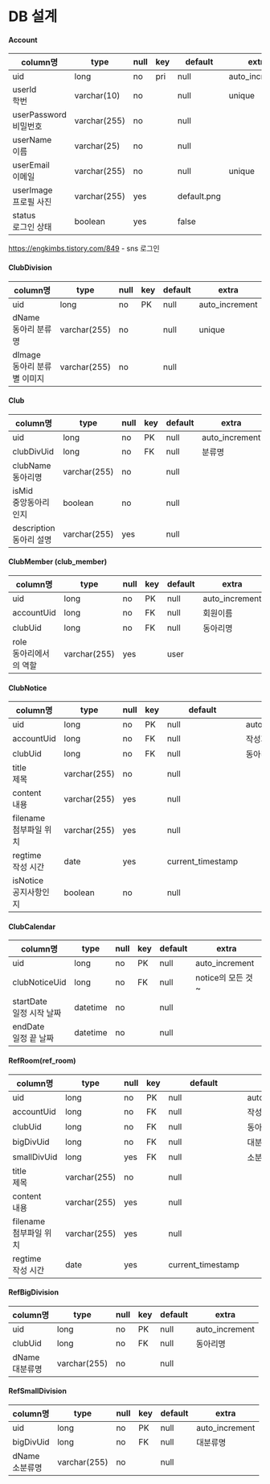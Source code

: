 # DB 설계

#### Account

| column명                   | type         | null | key  | default     | extra          |
| -------------------------- | ------------ | ---- | ---- | ----------- | -------------- |
| uid                        | long         | no   | pri  | null        | auto_increment |
| userId<br />학번           | varchar(10)  | no   |      | null        | unique         |
| userPassword<br />비밀번호 | varchar(255) | no   |      | null        |                |
| userName<br />이름         | varchar(25)  | no   |      | null        |                |
| userEmail<br />이메일      | varchar(255) | no   |      | null        | unique         |
| userImage<br />프로필 사진 | varchar(255) | yes  |      | default.png |                |
| status<br />로그인 상태    | boolean      | yes  |      | false       |                |

https://engkimbs.tistory.com/849 - sns 로그인



#### ClubDivision

| column명                         | type         | null | key  | default | extra          |
| -------------------------------- | ------------ | ---- | ---- | ------- | -------------- |
| uid                              | long         | no   | PK   | null    | auto_increment |
| dName<br />동아리 분류명         | varchar(255) | no   |      | null    | unique         |
| dImage<br />동아리 분류별 이미지 | varchar(255) | no   |      | null    |                |



#### Club

| column명                     | type         | null | key  | default | extra          |
| ---------------------------- | ------------ | ---- | ---- | ------- | -------------- |
| uid                          | long         | no   | PK   | null    | auto_increment |
| clubDivUid                   | long         | no   | FK   | null    | 분류명         |
| clubName<br />동아리명       | varchar(255) | no   |      | null    |                |
| isMid<br />중앙동아리인지    | boolean      | no   |      | null    |                |
| description<br />동아리 설명 | varchar(255) | yes  |      | null    |                |



#### ClubMember (club_member)

| column명                    | type         | null | key  | default | extra          |
| --------------------------- | ------------ | ---- | ---- | ------- | -------------- |
| uid                         | long         | no   | PK   | null    | auto_increment |
| accountUid                  | long         | no   | FK   | null    | 회원이름       |
| clubUid                     | long         | no   | FK   | null    | 동아리명       |
| role<br />동아리에서의 역할 | varchar(255) | yes  |      | user    |                |



#### ClubNotice

| column명                    | type         | null | key  | default           | extra          |
| --------------------------- | ------------ | ---- | ---- | ----------------- | -------------- |
| uid                         | long         | no   | PK   | null              | auto_increment |
| accountUid                  | long         | no   | FK   | null              | 작성자명       |
| clubUid                     | long         | no   | FK   | null              | 동아리명       |
| title<br />제목             | varchar(255) | no   |      | null              |                |
| content<br />내용           | varchar(255) | yes  |      | null              |                |
| filename<br />첨부파일 위치 | varchar(255) | yes  |      | null              |                |
| regtime<br />작성 시간      | date         | yes  |      | current_timestamp |                |
| isNotice<br />공지사항인지  | boolean      | no   |      | null              |                |



#### ClubCalendar

| column명                      | type     | null | key  | default | extra             |
| ----------------------------- | -------- | ---- | ---- | ------- | ----------------- |
| uid                           | long     | no   | PK   | null    | auto_increment    |
| clubNoticeUid                 | long     | no   | FK   | null    | notice의 모든 것~ |
| startDate<br />일정 시작 날짜 | datetime | no   |      | null    |                   |
| endDate<br />일정 끝 날짜     | datetime | no   |      | null    |                   |



#### RefRoom(ref_room)

| column명                    | type         | null | key  | default           | extra          |
| --------------------------- | ------------ | ---- | ---- | ----------------- | -------------- |
| uid                         | long         | no   | PK   | null              | auto_increment |
| accountUid                  | long         | no   | FK   | null              | 작성자명       |
| clubUid                     | long         | no   | FK   | null              | 동아리명       |
| bigDivUid                   | long         | no   | FK   | null              | 대분류명       |
| smallDivUid                 | long         | yes  | FK   | null              | 소분류명       |
| title<br />제목             | varchar(255) | no   |      | null              |                |
| content<br />내용           | varchar(255) | yes  |      | null              |                |
| filename<br />첨부파일 위치 | varchar(255) | yes  |      | null              |                |
| regtime<br />작성 시간      | date         | yes  |      | current_timestamp |                |



#### RefBigDivision

| column명            | type         | null | key  | default | extra          |
| ------------------- | ------------ | ---- | ---- | ------- | -------------- |
| uid                 | long         | no   | PK   | null    | auto_increment |
| clubUid             | long         | no   | FK   | null    | 동아리명       |
| dName<br />대분류명 | varchar(255) | no   |      | null    |                |



#### RefSmallDivision

| column명            | type         | null | key  | default | extra          |
| ------------------- | ------------ | ---- | ---- | ------- | -------------- |
| uid                 | long         | no   | PK   | null    | auto_increment |
| bigDivUid           | long         | no   | FK   | null    | 대분류명       |
| dName<br />소분류명 | varchar(255) | no   |      | null    |                |

